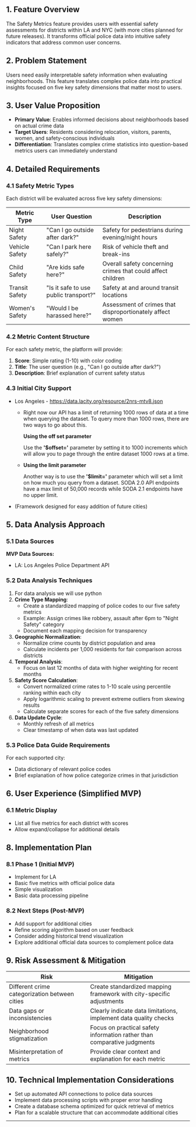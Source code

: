 ## 1. Feature Overview

The Safety Metrics feature provides users with essential safety assessments for districts within LA and NYC (with more cities planned for future releases). It transforms official police data into intuitive safety indicators that address common user concerns.

## 2. Problem Statement

Users need easily interpretable safety information when evaluating neighborhoods. This feature translates complex police data into practical insights focused on five key safety dimensions that matter most to users.

## 3. User Value Proposition

- **Primary Value**: Enables informed decisions about neighborhoods based on actual crime data
- **Target Users**: Residents considering relocation, visitors, parents, women, and safety-conscious individuals
- **Differentiation**: Translates complex crime statistics into question-based metrics users can immediately understand

## 4. Detailed Requirements

### 4.1 Safety Metric Types

Each district will be evaluated across five key safety dimensions:

| Metric Type | User Question | Description |
| --- | --- | --- |
| Night Safety | "Can I go outside after dark?" | Safety for pedestrians during evening/night hours |
| Vehicle Safety | "Can I park here safely?" | Risk of vehicle theft and break-ins |
| Child Safety | "Are kids safe here?" | Overall safety concerning crimes that could affect children |
| Transit Safety | "Is it safe to use public transport?" | Safety at and around transit locations |
| Women's Safety | "Would I be harassed here?" | Assessment of crimes that disproportionately affect women |

### 4.2 Metric Content Structure

For each safety metric, the platform will provide:

1. **Score**: Simple rating (1-10) with color coding
2. **Title**: The user question (e.g., "Can I go outside after dark?")
3. **Description**: Brief explanation of current safety status

### 4.3 Initial City Support

- Los Angeles - https://data.lacity.org/resource/2nrs-mtv8.json
    - Right now our API has a limit of returning 1000 rows of data at a time when querying the dataset. To query more than 1000 rows, there are two ways to go about this.
        
        **Using the off set parameter**
        
        Use the **'$offset='** parameter by setting it to 1000 increments which will allow you to page through the entire dataset 1000 rows at a time.
        
    - **Using the limit parameter**
        
        Another way is to use the **'$limit='** parameter which will set a limit on how much you query from a dataset. SODA 2.0 API endpoints have a max limit of 50,000 records while SODA 2.1 endpoints have no upper limit.
        
- (Framework designed for easy addition of future cities)

## 5. Data Analysis Approach

### 5.1 Data Sources

**MVP Data Sources:**

- LA: Los Angeles Police Department API

### 5.2 Data Analysis Techniques

1. For data analysis we will use python
2. **Crime Type Mapping**:
    - Create a standardized mapping of police codes to our five safety metrics
    - Example: Assign crimes like robbery, assault after 6pm to "Night Safety" category
    - Document each mapping decision for transparency
3. **Geographic Normalization**:
    - Normalize crime counts by district population and area
    - Calculate incidents per 1,000 residents for fair comparison across districts
4. **Temporal Analysis**:
    - Focus on last 12 months of data with higher weighting for recent months
5. **Safety Score Calculation**:
    - Convert normalized crime rates to 1-10 scale using percentile ranking within each city
    - Apply logarithmic scaling to prevent extreme outliers from skewing results
    - Calculate separate scores for each of the five safety dimensions
6. **Data Update Cycle**:
    - Monthly refresh of all metrics
    - Clear timestamp of when data was last updated

### 5.3 Police Data Guide Requirements

For each supported city:

- Data dictionary of relevant police codes
- Brief explanation of how police categorize crimes in that jurisdiction

## 6. User Experience (Simplified MVP)

### 6.1 Metric Display

- List all five metrics for each district with scores
- Allow expand/collapse for additional details

## 8. Implementation Plan

### 8.1 Phase 1 (Initial MVP)

- Implement for LA
- Basic five metrics with official police data
- Simple visualization
- Basic data processing pipeline

### 8.2 Next Steps (Post-MVP)

- Add support for additional cities
- Refine scoring algorithm based on user feedback
- Consider adding historical trend visualization
- Explore additional official data sources to complement police data

## 9. Risk Assessment & Mitigation

| Risk | Mitigation |
| --- | --- |
| Different crime categorization between cities | Create standardized mapping framework with city-specific adjustments |
| Data gaps or inconsistencies | Clearly indicate data limitations, implement data quality checks |
| Neighborhood stigmatization | Focus on practical safety information rather than comparative judgments |
| Misinterpretation of metrics | Provide clear context and explanation for each metric |

## 10. Technical Implementation Considerations

- Set up automated API connections to police data sources
- Implement data processing scripts with proper error handling
- Create a database schema optimized for quick retrieval of metrics
- Plan for a scalable structure that can accommodate additional cities

---